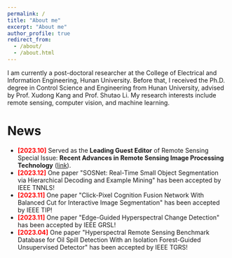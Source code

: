 ```yaml
---
permalink: /
title: "About me"
excerpt: "About me"
author_profile: true
redirect_from: 
  - /about/
  - /about.html
---
```


I am currently a post-doctoral researcher at the College of Electrical and Information Engineering, Hunan University. Before that, I received the Ph.D. degree in Control Science and Engineering from Hunan University, advised by Prof. Xudong Kang and Prof. Shutao Li. My research interests include remote sensing, computer vision, and machine learning.

News
======
<ul>

<li> <b><font color="#FF0000">[2023.10]</font></b> Served as the <b>Leading Guest Editor</b> of Remote Sensing Special Issue: <b>Recent Advances in Remote Sensing Image Processing Technology</b> (<a href="https://www.mdpi.com/journal/remotesensing/special_issues/4ZEOP3RS52" target="_blank">link</a>).</li>

<li> <b><font color="#FF0000">[2023.12]</font></b> One paper "SOSNet: Real-Time Small Object Segmentation via Hierarchical Decoding and Example Mining" has been accepted by IEEE TNNLS!</li>

<li> <b><font color="#FF0000">[2023.11]</font></b> One paper "Click-Pixel Cognition Fusion Network With Balanced Cut for Interactive Image Segmentation" has been accepted by IEEE TIP!</li>
  
<li> <b><font color="#FF0000">[2023.11]</font></b> One paper "Edge-Guided Hyperspectral Change Detection" has been accepted by IEEE GRSL!</li>
 
<li> <b><font color="#FF0000">[2023.04]</font></b> One paper "Hyperspectral Remote Sensing Benchmark Database for Oil Spill Detection With an Isolation Forest-Guided Unsupervised Detector" has been accepted by IEEE TGRS!</li>

</ul>
<br />


